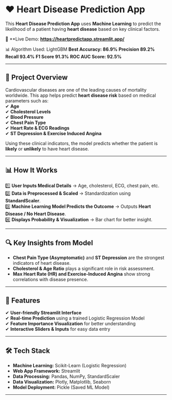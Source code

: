 # ❤️ Heart Disease Prediction App  
This **Heart Disease Prediction App** uses **Machine Learning** to predict the likelihood of a patient having **heart disease** based on key clinical factors.  

🔗 **Live Demo: **https://heartpredictapp.streamlit.app/**

📊 Algorithm Used: LightGBM
**Best Accuracy: 86.9%**
**Precision 89.2%**
**Recall 93.4%**
**F1 Score 91.3%**
**ROC AUC Score: 92.5%**

---

## **📌 Project Overview**  
Cardiovascular diseases are one of the leading causes of mortality worldwide. This app helps predict **heart disease risk** based on medical parameters such as:  
✔ **Age**  
✔ **Cholesterol Levels**  
✔ **Blood Pressure**  
✔ **Chest Pain Type**  
✔ **Heart Rate & ECG Readings**  
✔ **ST Depression & Exercise Induced Angina**  

Using these clinical indicators, the model predicts whether the patient is **likely** or **unlikely** to have heart disease.  

---

## **📊 How It Works**  
1️⃣ **User Inputs Medical Details** → Age, cholesterol, ECG, chest pain, etc.  
2️⃣ **Data is Preprocessed & Scaled** → Standardization using **StandardScaler**.  
3️⃣ **Machine Learning Model Predicts the Outcome** → Outputs **Heart Disease / No Heart Disease**.  
4️⃣ **Displays Probability & Visualization** → Bar chart for better insight.  

---

## **🔍 Key Insights from Model**  
- **Chest Pain Type (Asymptomatic)** and **ST Depression** are the strongest indicators of heart disease.  
- **Cholesterol & Age Ratio** plays a significant role in risk assessment.  
- **Max Heart Rate (HR) and Exercise-Induced Angina** show strong correlations with disease presence.  

---

## **🚀 Features**  
✔ **User-friendly Streamlit Interface**  
✔ **Real-time Prediction** using a trained Logistic Regression Model  
✔ **Feature Importance Visualization** for better understanding  
✔ **Interactive Sliders & Inputs** for easy data entry  

---

## **🛠️ Tech Stack**  
- **Machine Learning:** Scikit-Learn (Logistic Regression)  
- **Web App Framework:** Streamlit  
- **Data Processing:** Pandas, NumPy, StandardScaler  
- **Data Visualization:** Plotly, Matplotlib, Seaborn  
- **Model Deployment:** Pickle (Saved ML Model)  

---
